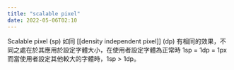 ```yaml
---
title: "scalable pixel"
date: 2022-05-06T02:10
---
```

Scalable pixel (sp) 如同 [[density independent pixel]] (dp) 有相同的效果，不同之處在於其應用於設定字體大小，在使用者設定字體為正常時 1sp = 1dp = 1px 而當使用者設定其他較大的字體時，1sp > 1dp。